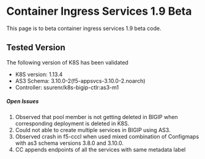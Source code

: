 # Container Ingress Services 1.9 Beta 
This page is to beta container ingress services 1.9 beta code. 

## Tested Version
The following version of K8S has been validated
- K8S version: 1.13.4
- AS3 Schema: 3.10.0-2(f5-appsvcs-3.10.0-2.noarch)
- Controller: ssurenr/k8s-bigip-ctlr:as3-m1

##### Open Issues
1. Observed that pool member is not getting deleted in BIGIP when corresponding deployment is deleted in K8S.
2. Could not able to create multiple services in BIGIP using AS3.
3. Observed crash in f5-cccl when used mixed combination of Configmaps with as3 schema versions 3.8.0 and 3.10.0.
4. CC appends endpoints of all the services with same metadata label